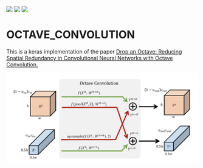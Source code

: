 ![](https://img.shields.io/badge/language-python_keras-orange.svg)
![](https://img.shields.io/badge/progress-60-green.svg)
[![](https://img.shields.io/badge/reference-paper-blue.svg)](https://arxiv.org/abs/1904.05049)
# OCTAVE_CONVOLUTION

This is a keras implementation of the paper [Drop an Octave: Reducing Spatial Redundancy in Convolutional Neural Networks with Octave Convolution.](https://arxiv.org/abs/1904.05049)

![](fig/octave.png)

